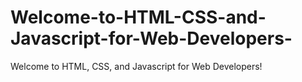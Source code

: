 # Welcome-to-HTML-CSS-and-Javascript-for-Web-Developers-
Welcome to HTML, CSS, and Javascript for Web Developers!
